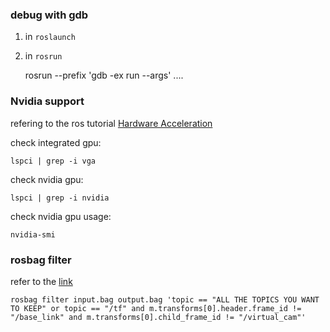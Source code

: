 ### debug with gdb

1. in `roslaunch` 

    <node pkg="$(arg project)" type="$(arg project)_mapOptmization"      name="$(arg project)_mapOptmization"       output="screen"     respawn="true"    launch-prefix="xterm -e gdb --args"/>


2. in `rosrun`

    rosrun --prefix 'gdb -ex run --args' ....

### Nvidia support

refering to the ros tutorial [Hardware Acceleration](http://wiki.ros.org/docker/Tutorials/Hardware%20Acceleration)

check integrated gpu:

    lspci | grep -i vga

check nvidia gpu:

    lspci | grep -i nvidia


check nvidia gpu usage:

    nvidia-smi

### rosbag filter

refer to the [link](https://answers.ros.org/question/56935/how-to-remove-a-tf-from-a-ros-bag/)

    rosbag filter input.bag output.bag 'topic == "ALL THE TOPICS YOU WANT TO KEEP" or topic == "/tf" and m.transforms[0].header.frame_id != "/base_link" and m.transforms[0].child_frame_id != "/virtual_cam"'
    

